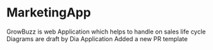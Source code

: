 # MarketingApp
GrowBuzz is web Application which helps to handle on sales life cycle
Diagrams are draft by Dia Application
Added a new PR template 
